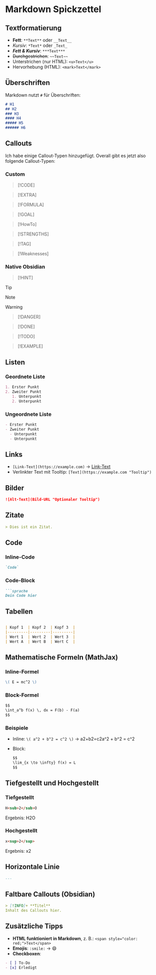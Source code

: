 # Markdown Spickzettel

## Textformatierung
- **Fett**: `**Text**` oder `__Text__`
- *Kursiv*: `*Text*` oder `_Text_`
- ***Fett & Kursiv***: `***Text***`
- ~~Durchgestrichen~~: `~~Text~~`
- Unterstrichen (nur HTML): `<u>Text</u>`
- Hervorhebung (HTML): `<mark>Text</mark>`

## Überschriften
Markdown nutzt `#` für Überschriften:

```markdown
# H1
## H2
### H3
#### H4
##### H5
###### H6
````

## Callouts
Ich habe einige Callout-Typen hinzugefügt. Overall gibt es jetzt also folgende Callout-Typen:
### Custom
>[!CODE]

>[!EXTRA]

>[!FORMULA]

>[!GOAL]

>[!HowTo]

>[!STRENGTHS]

>[!TAG]

>[!Weaknesses]

### Native Obsidian
>[!HINT]

>[!TIP]

>[!NOTE]

>[!WARNING]

>[!DANGER]

>[!DONE]

>[!TODO]

>[!EXAMPLE]

## Listen

### Geordnete Liste

```markdown
1. Erster Punkt
2. Zweiter Punkt
   1. Unterpunkt
   2. Unterpunkt
```

### Ungeordnete Liste

```markdown
- Erster Punkt
- Zweiter Punkt
  - Unterpunkt
  - Unterpunkt
```

## Links

- `[Link-Text](https://example.com)` → [Link-Text](https://example.com/)
- Verlinkter Text mit Tooltip: `[Text](https://example.com "Tooltip")`

## Bilder

```markdown
![Alt-Text](Bild-URL "Optionaler Tooltip")
```

## Zitate

```markdown
> Dies ist ein Zitat.
```

## Code

### Inline-Code

```markdown
`Code`
```

### Code-Block

````markdown
```sprache
Dein Code hier
````
## Tabellen
```markdown

| Kopf 1  | Kopf 2  | Kopf 3  |
|---------|---------|---------|
| Wert 1  | Wert 2  | Wert 3  |
| Wert A  | Wert B  | Wert C  |
````

## Mathematische Formeln (MathJax)

### Inline-Formel

```markdown
\( E = mc^2 \)
```

### Block-Formel

```markdown
$$
\int_a^b f(x) \, dx = F(b) - F(a)
$$
```

### Beispiele

- Inline: `\( a^2 + b^2 = c^2 \)` → a2+b2=c2a^2 + b^2 = c^2
- Block:
    
    ```markdown
    $$
    \lim_{x \to \infty} f(x) = L
    $$
    ```
    

## Tiefgestellt und Hochgestellt

### Tiefgestellt

```markdown
H<sub>2</sub>O
```

Ergebnis: H2O

### Hochgestellt

```markdown
x<sup>2</sup>
```

Ergebnis: x2

## Horizontale Linie

```markdown
---
```

## Faltbare Callouts (Obsidian)

```markdown
> [!INFO]+ **Titel**
Inhalt des Callouts hier.
```

## Zusätzliche Tipps

- **HTML funktioniert in Markdown**, z. B.: `<span style="color: red;">Text</span>`
- **Emojis**: `:smile:` → 😄
- **Checkboxen**:

```markdown
- [ ] To-Do
- [x] Erledigt
```